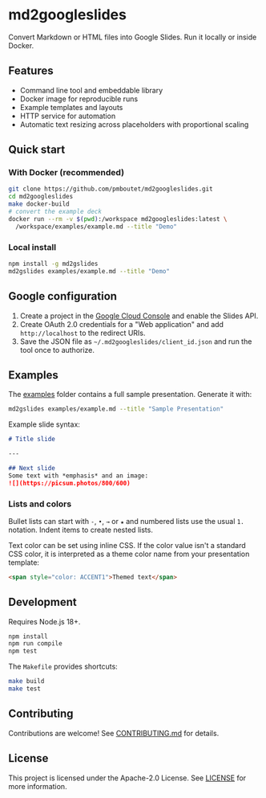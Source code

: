 # md2googleslides

Convert Markdown or HTML files into Google Slides. Run it locally or inside Docker.

## Features

- Command line tool and embeddable library
- Docker image for reproducible runs
- Example templates and layouts
- HTTP service for automation
- Automatic text resizing across placeholders with proportional scaling


## Quick start

### With Docker (recommended)

```bash
git clone https://github.com/pmboutet/md2googleslides.git
cd md2googleslides
make docker-build
# convert the example deck
docker run --rm -v $(pwd):/workspace md2googleslides:latest \
  /workspace/examples/example.md --title "Demo"
```

### Local install

```bash
npm install -g md2gslides
md2gslides examples/example.md --title "Demo"
```

## Google configuration

1. Create a project in the [Google Cloud Console](https://console.developers.google.com) and enable the Slides API.
2. Create OAuth 2.0 credentials for a "Web application" and add `http://localhost` to the redirect URIs.
3. Save the JSON file as `~/.md2googleslides/client_id.json` and run the tool once to authorize.

## Examples

The [examples](examples) folder contains a full sample presentation. Generate it with:

```bash
md2gslides examples/example.md --title "Sample Presentation"
```

Example slide syntax:

```markdown
# Title slide

---

## Next slide
Some text with *emphasis* and an image:
![](https://picsum.photos/800/600)
```

### Lists and colors

Bullet lists can start with `-`, `•`, `→` or `★` and numbered lists use the usual `1.` notation. Indent items to create nested lists.

Text color can be set using inline CSS. If the color value isn't a standard CSS color, it is interpreted as a theme color name from your presentation template:

```markdown
<span style="color: ACCENT1">Themed text</span>
```

## Development

Requires Node.js 18+.

```bash
npm install
npm run compile
npm test
```

The `Makefile` provides shortcuts:

```bash
make build
make test
```

## Contributing

Contributions are welcome! See [CONTRIBUTING.md](CONTRIBUTING.md) for details.

## License

This project is licensed under the Apache-2.0 License. See [LICENSE](LICENSE) for more information.
